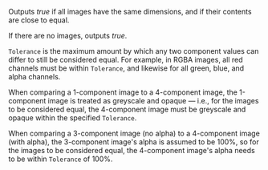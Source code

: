 Outputs *true* if all images have the same dimensions, and if their contents are close to equal.

If there are no images, outputs *true*.

`Tolerance` is the maximum amount by which any two component values can differ to still be considered equal. For example, in RGBA images, all red channels must be within `Tolerance`, and likewise for all green, blue, and alpha channels.

When comparing a 1-component image to a 4-component image, the 1-component image is treated as greyscale and opaque — i.e., for the images to be considered equal, the 4-component image must be greyscale and opaque within the specified `Tolerance`.

When comparing a 3-component image (no alpha) to a 4-component image (with alpha), the 3-component image's alpha is assumed to be 100%, so for the images to be considered equal, the 4-component image's alpha needs to be within `Tolerance` of 100%.
